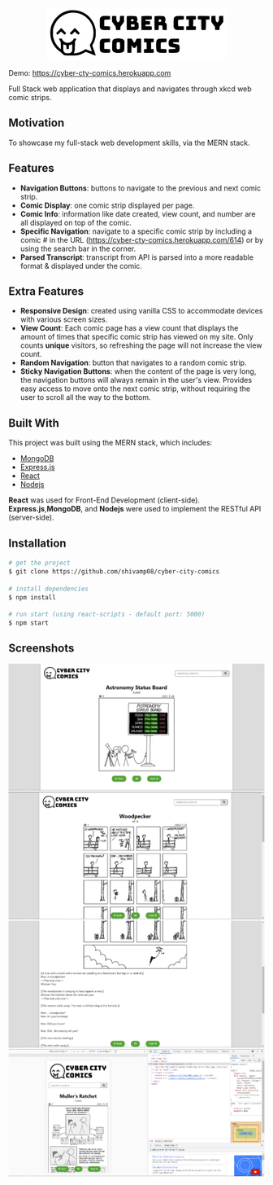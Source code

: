 <!-- PROJECT LOGO -->
<br />
<p align="center">
  <a href="https://cyber-cty-comics.herokuapp.com">
    <img src="client/src/images/header.png" alt="logo">
  </a>
</p>

Demo: https://cyber-cty-comics.herokuapp.com

Full Stack web application that displays and navigates through xkcd web comic strips.

## Motivation

To showcase my full-stack web development skills, via the MERN stack.

## Features

- **Navigation Buttons**: buttons to navigate to the previous and next comic strip.
- **Comic Display**: one comic strip displayed per page.
- **Comic Info**: information like date created, view count, and number are all displayed on top of the comic.
- **Specific Navigation**: navigate to a specific comic strip by including a comic # in the URL (https://cyber-cty-comics.herokuapp.com/614) or by using the search bar in the corner.
- **Parsed Transcript**: transcript from API is parsed into a more readable format & displayed under the comic.

## Extra Features

- **Responsive Design**: created using vanilla CSS to accommodate devices with various screen sizes.
- **View Count**: Each comic page has a view count that displays the amount of times that specific comic strip has viewed on my site. Only counts **unique** visitors, so refreshing the page will not increase the view count.
- **Random Navigation**: button that navigates to a random comic strip.
- **Sticky Navigation Buttons**: when the content of the page is very long, the navigation buttons will always remain in the user's view. Provides easy access to move onto the next comic strip, without requiring the user to scroll all the way to the bottom.

## Built With

This project was built using the MERN stack, which includes:

- [MongoDB](https://www.mongodb.com/)
- [Express.js](https://expressjs.com/)
- [React](https://reactjs.org/)
- [Nodejs](https://nodejs.org/en/)

**React** was used for Front-End Development (client-side).\
**Express.js**,**MongoDB**, and **Nodejs** were used to implement the RESTful API (server-side).

## Installation

```bash
# get the project
$ git clone https://github.com/shivamp08/cyber-city-comics

# install dependencies
$ npm install

# run start (using react-scripts - default port: 5000)
$ npm start

```

## Screenshots

![Comic 2469](client/src/images/comic2469.png)
![Comic 614](client/src/images/comic614.png)
![Comic 614 Transcript](client/src/images/comic614transcript.png)
![Comic 2464 Transcript](client/src/images/responsive.png)
